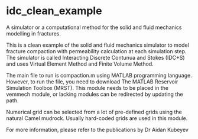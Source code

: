 # idc_clean_example
A simulator or a computational method for the solid and fluid mechanics modelling in fractures. 

This is a clean example of the solid and fluid mechanics simulator to model fracture compaction with permeability calculation at each simulation step. The simulator is called Interacting Discrete Contunua and Stokes (IDC+S) and uses Virtual Element Method and Finite Volume Method. 

The main file to run is compaction.m using MATLAB programming language. However, to run the file, you need to download The MATLAB Reservoir Simulation Toolbox (MRST). This module needs to be placed in the vemmech module, or lacking modules can be redirected by updating the path. 

Numerical grid can be selected from a lot of pre-defined grids using the natural Camel mudrock. Usually hard-coded grids are used in this module.  

For more information, please refer to the publications by Dr Aidan Kubeyev 

